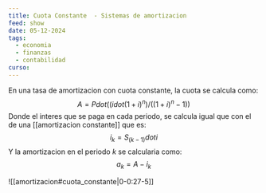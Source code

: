 ```yaml
---
title: Cuota Constante  - Sistemas de amortizacion
feed: show
date: 05-12-2024
tags:
  - economia
  - finanzas
  - contabilidad
curso:
---
```

 En una tasa de amortizacion con cuota constante, la cuota se calcula como:
 $$A = P dot ((i dot (1+i)^n)/((1+i)^n-1))$$
Donde el interes que se paga en cada periodo, se calcula igual que con el de una [[amortizacion constante]] que es:
$$i_k = S_(k-1) dot i$$
Y la amortizacion en el periodo $k$ se calcularia como:
$$a_k = A - i_k$$
 
 ![[amortizacion#cuota_constante|0-0:27-5]]